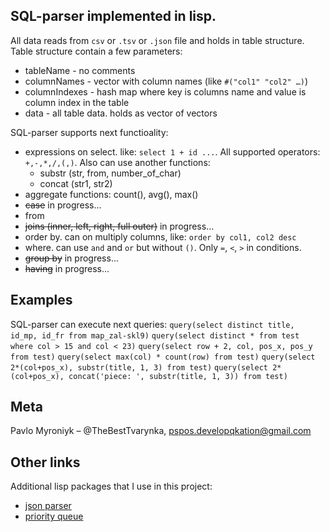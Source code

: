 ## SQL-parser implemented in lisp.

All data reads from `csv` or `.tsv` or `.json` file and holds in table structure.
Table structure contain a few parameters:
* tableName - no comments
* columnNames - vector with column names (like `#("col1" "col2" …)`)
* columnIndexes - hash map where key is columns name and value is column index in the table
* data - all table data. holds as vector of vectors

SQL-parser supports next functioality:
* expressions on select. like: `select 1 + id ...`. All supported operators: `+,-,*,/,(,)`. Also can use another functions:
    - substr (str, from, number_of_char)
    - concat (str1, str2)
* aggregate functions: count(), avg(), max()
* ~~case~~ in progress...
* from
* ~~joins (inner, left, right, full outer)~~ in progress...
* order by. can on multiply columns, like: `order by col1, col2 desc`
* where. can use `and` and `or` but without `()`. Only `=`, `<`, `>` in conditions.
* ~~group by~~ in progress...
* ~~having~~ in progress...

## Examples
SQL-parser can execute next queries:
`query(select distinct title, id_mp, id_fr from map_zal-skl9)`
`query(select distinct * from test where col > 15 and col < 23)`
`query(select row + 2, col, pos_x, pos_y from test)`
`query(select max(col) * count(row) from test)`
`query(select 2*(col+pos_x), substr(title, 1, 3) from test)`
`query(select 2*(col+pos_x), concat('piece: ', substr(title, 1, 3)) from test)`

## Meta

Pavlo Myroniyk – @TheBestTvarynka, [pspos.developqkation@gmail.com](mailto:pspos.developqkation@gmail.com)

## Other links
Additional lisp packages that I use in this project:
* [json parser](https://github.com/hankhero/cl-json)
* [priority queue](https://github.com/dsorokin/priority-queue)

